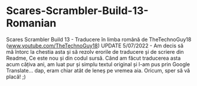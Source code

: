 # Scares-Scrambler-Build-13-Romanian

Scares Scrambler Build 13 - Traducere în limba română de TheTechnoGuy18 (www.youtube.com/TheTechnoGuy18)
UPDATE 5/07/2022 - Am decis să mă întorc la chestia asta și să rezolv erorile de traducere și de scriere din Readme, Ce este nou și din codul sursă.
Când am făcut traducerea asta acum câțiva ani, am luat pur și simplu textul original și l-am pus prin Google Translate... dap, eram chiar atât de leneș pe vremea aia.
Oricum, sper să vă placă! ;)

